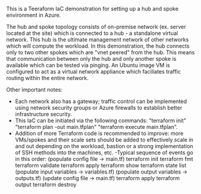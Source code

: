 This is a Teeraform IaC demonstration for setting up a hub and spoke environment in Azure.

The hub and spoke topology consists of on-premise network (ex. server located at the site) which is connected to a hub - a standalone virtual network. This hub is the ultimate management network of other networks which will compute the workload. In this demonstration, the hub connects only to two other spokes which are "vnet peered" from the hub. This means that communication between only the hub and only another spoke is available which can be tested via pinging. An Ubuntu image VM is configured to act as a virtual network appliance which faciliates traffic routing within the entire network.

Other important notes:
- Each network also has a gateway; traffic control can be implemented using network security groups or Azure firewalls to establish better infrastructure security.
- This IaC can be initiated via the following commands: "terraform init" "terraform plan -out main.tfplan" "terraform execute main.tfplan".
- Addition of more Terraform code is recommended to improve: more VMs/spokes and their scale sets should be added to effectively scale in and out depending on the workload, bastion or a strong implementation of SSH methods into the machines, etc.
-Typical sequence of events go in this order:
(populate config file -> main.tf)
terraform init
terraform fmt
terraform validate
terraform apply
terraform show
terraform state list
(populate input variables -> variables.tf)
(populate output variables -> outputs.tf)
(update config file -> main.tf)
terraform apply
terraform output
terraform destroy